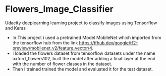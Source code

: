 # Flowers_Image_Classifier
Udacity deeplearning learning project to classify images using Tensorflow and Keras

* In This project i used a pretrained Model MobileNet which imported from the tensorflow hub from the link https://tfhub.dev/google/tf2-preview/mobilenet_v2/feature_vector/4.
* I loaded the flowers dataset from tensorflow datasets under the name oxford_flowers102, built the model after adding a final layer at the end with the number of flower classes in the dataset.
* Then i trained trained the model and evaluated it for the test dataset.
